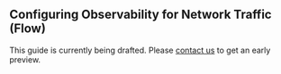 ## Configuring Observability for Network Traffic (Flow)

This guide is currently being drafted. Please [contact us](/contact/#contact) to get an early preview.

